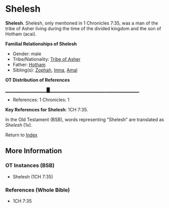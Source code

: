 # Shelesh
**Shelesh**. 
Shelesh, only mentioned in 1 Chronicles 7:35, was a man of the tribe of Asher living during the time of the divided kingdom and the son of Hotham (acai). 




**Familial Relationships of Shelesh**


* Gender: male
* Tribe/Nationality: [Tribe of Asher](../../../groups/md/acai/Asher.md)
* Father: [Hotham](Hotham.md)
* Sibling(s): [Zophah](Zophah.md), [Imna](Imna.md), [Amal](Amal.md)


**OT Distribution of References**

▁▁▁▁▁▁▁▁▁▁▁▁█▁▁▁▁▁▁▁▁▁▁▁▁▁▁▁▁▁▁▁▁▁▁▁▁▁▁
* References: 1 Chronicles: 1



**Key References for Shelesh**: 
1CH 7:35. 


In the Old Testament (BSB), words representing “Shelesh” are translated as 
*Shelesh* (1x). 




Return to [Index](00-Index.md)

## More Information

### OT Instances (BSB)

* Shelesh (1CH 7:35)



### References (Whole Bible)

* 1CH 7:35



